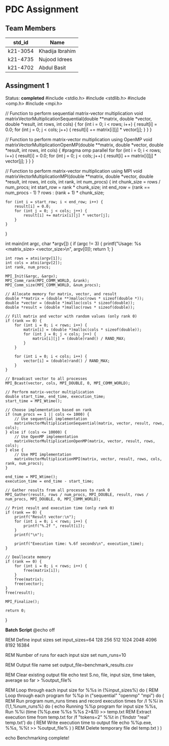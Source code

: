 # PDC Assignment
## Team Members
|std_id|Name|
|--------|-|
|k21-3054|Khadija Ibrahim|
|k21-4735|Nujood Idrees|
|k21-4702|Abdul Basit|

## Assingment 1 ##
Status: **completed**
#include <stdio.h>
#include <stdlib.h>
#include <omp.h>
#include <mpi.h>

// Function to perform sequential matrix-vector multiplication
void matrixVectorMultiplicationSequential(double **matrix, double *vector, double *result, int rows, int cols) {
    for (int i = 0; i < rows; i++) {
        result[i] = 0.0;
        for (int j = 0; j < cols; j++) {
            result[i] += matrix[i][j] * vector[j];
        }
    }
}

// Function to perform matrix-vector multiplication using OpenMP
void matrixVectorMultiplicationOpenMP(double **matrix, double *vector, double *result, int rows, int cols) {
    #pragma omp parallel for
    for (int i = 0; i < rows; i++) {
        result[i] = 0.0;
        for (int j = 0; j < cols; j++) {
            result[i] += matrix[i][j] * vector[j];
        }
    }
}

// Function to perform matrix-vector multiplication using MPI
void matrixVectorMultiplicationMPI(double **matrix, double *vector, double *result, int rows, int cols, int rank, int num_procs) {
    int chunk_size = rows / num_procs;
    int start_row = rank * chunk_size;
    int end_row = (rank == num_procs - 1) ? rows : (rank + 1) * chunk_size;

    for (int i = start_row; i < end_row; i++) {
        result[i] = 0.0;
        for (int j = 0; j < cols; j++) {
            result[i] += matrix[i][j] * vector[j];
        }
    }
}

int main(int argc, char *argv[]) {
    if (argc != 3) {
        printf("Usage: %s <matrix_size> <vector_size>\n", argv[0]);
        return 1;
    }

    int rows = atoi(argv[1]);
    int cols = atoi(argv[2]);
    int rank, num_procs;

    MPI_Init(&argc, &argv);
    MPI_Comm_rank(MPI_COMM_WORLD, &rank);
    MPI_Comm_size(MPI_COMM_WORLD, &num_procs);

    // Allocate memory for matrix, vector, and result
    double **matrix = (double **)malloc(rows * sizeof(double *));
    double *vector = (double *)malloc(cols * sizeof(double));
    double *result = (double *)malloc(rows * sizeof(double));

    // Fill matrix and vector with random values (only rank 0)
    if (rank == 0) {
        for (int i = 0; i < rows; i++) {
            matrix[i] = (double *)malloc(cols * sizeof(double));
            for (int j = 0; j < cols; j++) {
                matrix[i][j] = (double)rand() / RAND_MAX;
            }
        }

        for (int i = 0; i < cols; i++) {
            vector[i] = (double)rand() / RAND_MAX;
        }
    }

    // Broadcast vector to all processes
    MPI_Bcast(vector, cols, MPI_DOUBLE, 0, MPI_COMM_WORLD);

    // Perform matrix-vector multiplication
    double start_time, end_time, execution_time;
    start_time = MPI_Wtime();

    // Choose implementation based on rank
    if (num_procs == 1 || cols <= 1000) {
        // Use sequential implementation
        matrixVectorMultiplicationSequential(matrix, vector, result, rows, cols);
    } else if (cols <= 10000) {
        // Use OpenMP implementation
        matrixVectorMultiplicationOpenMP(matrix, vector, result, rows, cols);
    } else {
        // Use MPI implementation
        matrixVectorMultiplicationMPI(matrix, vector, result, rows, cols, rank, num_procs);
    }

    end_time = MPI_Wtime();
    execution_time = end_time - start_time;

    // Gather results from all processes to rank 0
    MPI_Gather(result, rows / num_procs, MPI_DOUBLE, result, rows / num_procs, MPI_DOUBLE, 0, MPI_COMM_WORLD);

    // Print result and execution time (only rank 0)
    if (rank == 0) {
        printf("Result vector:\n");
        for (int i = 0; i < rows; i++) {
            printf("%.2f ", result[i]);
        }
        printf("\n");

        printf("Execution time: %.6f seconds\n", execution_time);
    }

    // Deallocate memory
    if (rank == 0) {
        for (int i = 0; i < rows; i++) {
            free(matrix[i]);
        }
        free(matrix);
        free(vector);
    }
    free(result);

    MPI_Finalize();

    return 0;
}

**Batch Script**
@echo off

REM Define input sizes
set input_sizes=64 128 256 512 1024 2048 4096 8192 16384

REM Number of runs for each input size
set num_runs=10

REM Output file name
set output_file=benchmark_results.csv

REM Clear existing output file
echo test S.no, file, input size, time taken, average so far > %output_file%

REM Loop through each input size
for %%s in (%input_sizes%) do (
    REM Loop through each program
    for %%p in ("sequential" "openmp" "mpi") do (
        REM Run program num_runs times and record execution times
        for /l %%i in (1,1,%num_runs%) do (
            echo Running %%p program for input size %%s, Run %%i
            (time (%%p.exe %%s %%s 2>&1)) >> temp.txt
            REM Extract execution time from temp.txt
            for /f "tokens=2" %%t in ('findstr "real" temp.txt') do (
                REM Write execution time to output file
                echo %%p.exe, %%s, %%t >> %output_file%
            )
        )
        REM Delete temporary file
        del temp.txt
    )
)

echo Benchmarking complete!

